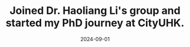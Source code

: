 ---
title: "Joined Dr. Haoliang Li's group and started my PhD journey at CityUHK. "
date: 2024-09-01
---